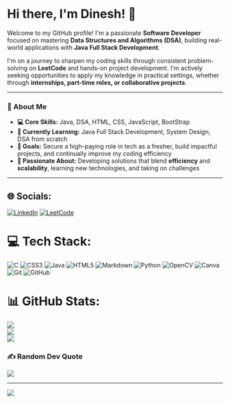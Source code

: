 # Hi there, I'm Dinesh! 👋

Welcome to my GitHub profile! I'm a passionate **Software Developer** focused on mastering **Data Structures and Algorithms (DSA)**, building real-world applications with **Java Full Stack Development**.

I'm on a journey to sharpen my coding skills through consistent problem-solving on **LeetCode** and hands-on project development. I'm actively seeking opportunities to apply my knowledge in practical settings, whether through **internships, part-time roles, or collaborative projects**.

---

### 🚀 About Me

- **💻 Core Skills:** Java, DSA, HTML, CSS, JavaScript, BootStrap
- **🔎 Currently Learning:** Java Full Stack Development, System Design, DSA from scratch
- **🎯 Goals:** Secure a high-paying role in tech as a fresher, build impactful projects, and continually improve my coding efficiency
- **🌱 Passionate About:** Developing solutions that blend **efficiency** and **scalability**, learning new technologies, and taking on challenges

---


## 🌐 Socials:
[![LinkedIn](https://img.shields.io/badge/LinkedIn-%230077B5.svg?logo=linkedin&logoColor=white)](https://linkedin.com/in/gvnsdinesh)
[![LeetCode](https://img.shields.io/badge/LeetCode-%23FFA116.svg?logo=leetcode&logoColor=white)](https://leetcode.com/u/gvnsdinesh776/)


# 💻 Tech Stack:
![C](https://img.shields.io/badge/c-%2300599C.svg?style=flat&logo=c&logoColor=white) ![CSS3](https://img.shields.io/badge/css3-%231572B6.svg?style=flat&logo=css3&logoColor=white) ![Java](https://img.shields.io/badge/java-%23ED8B00.svg?style=flat&logo=openjdk&logoColor=white) ![HTML5](https://img.shields.io/badge/html5-%23E34F26.svg?style=flat&logo=html5&logoColor=white) ![Markdown](https://img.shields.io/badge/markdown-%23000000.svg?style=flat&logo=markdown&logoColor=white) ![Python](https://img.shields.io/badge/python-3670A0?style=flat&logo=python&logoColor=ffdd54) ![OpenCV](https://img.shields.io/badge/opencv-%23white.svg?style=flat&logo=opencv&logoColor=white) ![Canva](https://img.shields.io/badge/Canva-%2300C4CC.svg?style=flat&logo=Canva&logoColor=white) ![Git](https://img.shields.io/badge/git-%23F05033.svg?style=flat&logo=git&logoColor=white) ![GitHub](https://img.shields.io/badge/github-%23121011.svg?style=flat&logo=github&logoColor=white)
# 📊 GitHub Stats:
![](https://github-readme-stats.vercel.app/api?username=dinesh776&theme=dark&hide_border=true&include_all_commits=true&count_private=false)<br/>
![](https://github-readme-streak-stats.herokuapp.com/?user=dinesh776&theme=dark&hide_border=true)<br/>
![](https://github-readme-stats.vercel.app/api/top-langs/?username=dinesh776&theme=dark&hide_border=true&include_all_commits=true&count_private=false&layout=compact)

### ✍️ Random Dev Quote
![](https://quotes-github-readme.vercel.app/api?type=vetical&theme=gruvbox)

---
[![](https://visitcount.itsvg.in/api?id=dinesh776&icon=7&color=0)](https://visitcount.itsvg.in)

<!-- Proudly created with GPRM ( https://gprm.itsvg.in ) -->

